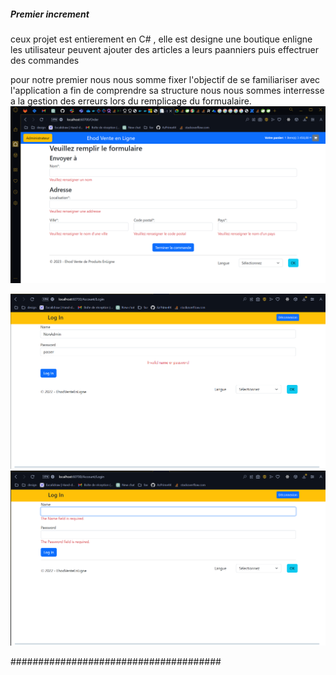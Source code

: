 ##### Premier increment

ceux projet est entierement en C# , elle est designe une boutique enligne
les utilisateur peuvent ajouter des articles a leurs paanniers puis effectruer des commandes

pour notre premier nous nous somme fixer l'objectif de se familiariser avec l'application a fin de comprendre sa structure
nous nous sommes interresse a la gestion des erreurs lors du remplicage du formualaire.
![alt text](<screen shot de la partie commande .png>)

![alt text](<screen shot dashboard 2.png>) ![alt text](<screen shot dashboard 1.png>)

######################################
